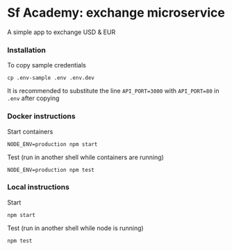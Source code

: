 # Sf Academy: exchange microservice
A simple app to exchange USD & EUR

### Installation
To copy sample credentials
```
cp .env-sample .env .env.dev
```
It is recommended to substitute the line `API_PORT=3000` with `API_PORT=80` in `.env` after copying
### Docker instructions
Start containers
```
NODE_ENV=production npm start
```
Test (run in another shell while containers are running)
```
NODE_ENV=production npm test
```

### Local instructions
Start
```
npm start
```
Test (run in another shell while node is running)
```
npm test
```